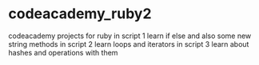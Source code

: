 # codeacademy_ruby2
codeacademy projects for ruby
in script 1
learn if else and also some new string methods
in script 2
learn loops and iterators
in script 3
learn about hashes and operations with them
